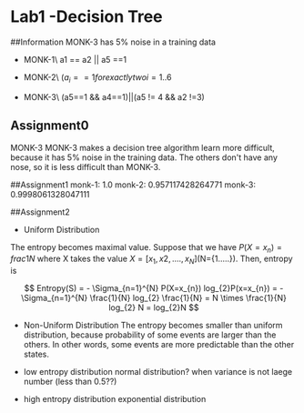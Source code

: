 # Lab1 -Decision Tree

##Information
MONK-3 has 5% noise in a training data

- MONK-1\\
a1 == a2 || a5 ==1

- MONK-2\\
$(a_{i}==1 for exactly two i={1..6}$

- MONK-3\\
(a5==1 && a4==1)||(a5 != 4 && a2 !=3)

## Assignment0
MONK-3 
MONK-3 makes a decision tree algorithm learn more difficult, because it has 5% noise in the training data. The others don't have any nose, so it is less difficult than MONK-3.


##Assignment1
monk-1: 1.0
monk-2: 0.957117428264771
monk-3: 0.9998061328047111


##Assignment2
- Uniform Distribution 

The entropy becomes maximal value. Suppose that we have $P(X=x_{n}) = frac{1}{N}$ where X takes the value  $X=[x_{1}, x{2},....,x_{N}]$(N={1.....}).
Then, entropy is 

$$
Entropy(S) = - \Sigma_{n=1}^{N} P(X=x_{n}) log_{2}P(x=x_{n}) = - \Sigma_{n=1}^{N} \frac{1}{N} log_{2} \frac{1}{N} = N \times \frac{1}{N} log_{2} N = log_{2}N
$$

- Non-Uniform Distribution
The entropy becomes smaller than uniform distribution, because probability of some events are larger than the others. In other words, some events  are more predictable than the other states. 

- low entropy distribution
normal distribution? when variance is not laege number (less than 0.5??)

- high entropy distribution
exponential distribution

